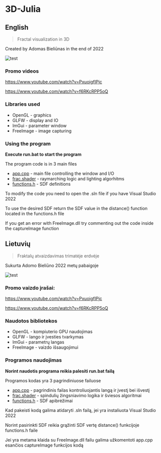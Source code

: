 # 3D-Julia

## English

>Fractal visualization in 3D

Created by Adomas Bieliūnas in the end of 2022

![test](https://user-images.githubusercontent.com/74368343/207424131-724f8ee7-4da7-4546-b7be-28024e916d0d.png)

### Promo videos

https://www.youtube.com/watch?v=PxuoigfIPjc

https://www.youtube.com/watch?v=f6RKcRPP5oQ

### Libraries used
* OpenGL - graphics
* GLFW - display and IO
* ImGui - parameter window
* FreeImage - image capturing 

### Using the program 
**Execute run.bat to start the program**

The program code is in 3 main files

* [app.cpp](https://github.com/Adix-null/3D-Julia/blob/master/3D-Julia/src/vendor/app.cpp) - main file controlling the window and I/O
* [frac.shader](https://github.com/Adix-null/3D-Julia/tree/master/x64/Release/frac.shader) - raymarching logic and lighting algorhitms
* [functions.h](https://github.com/Adix-null/3D-Julia/tree/master/x64/Release/functions.h) - SDF definitions

To modify the code you need to open the .sln file if you have Visual Studio 2022

To use the desired SDF return the SDF value in the distance() function located in the functions.h file

If you get an error with FreeImage.dll try commenting out the code inside the captureImage function


## Lietuvių

>Fraktalų atvaizdavimas trimatėje erdvėje

Sukurta Adomo Bieliūno 2022 metų pabaigoje

![test](https://user-images.githubusercontent.com/74368343/207424131-724f8ee7-4da7-4546-b7be-28024e916d0d.png)

### Promo vaizdo įrašai:

https://www.youtube.com/watch?v=PxuoigfIPjc

https://www.youtube.com/watch?v=f6RKcRPP5oQ

### Naudotos bibliotekos
* OpenGL - kompiuterio GPU naudojimas
* GLFW - lango ir įvesties tvarkymas
* ImGui - parametrų langas
* FreeImage - vaizdo išsaugojimui

### Programos naudojimas
**Norint naudotis programa reikia palesiti run.bat failą**

Programos kodas yra 3 pagrindiniuose failuose

* [app.cpp](https://github.com/Adix-null/3D-Julia/blob/master/3D-Julia/src/vendor/app.cpp) - pagrindinis failas kontroliuojantis langą ir įvestį bei išvestį
* [frac.shader](https://github.com/Adix-null/3D-Julia/tree/master/x64/Release/frac.shader) - spindulių žingsniavimo logika ir šviesos algoritmai
* [functions.h](https://github.com/Adix-null/3D-Julia/tree/master/x64/Release/functions.h) - SDF apibrėžimai

Kad pakeisti kodą galima atidaryti .sln failą, jei yra instaliuota Visual Studio 2022

Norint pasirinkti SDF reikia grąžinti SDF vertę distance() funkcijoje functions.h faile

Jei yra metama klaida su FreeImage.dll failu galima užkomentoti app.cpp esančios captureImage funkcijos kodą
